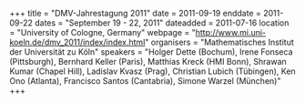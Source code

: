 +++
title = "DMV-Jahrestagung 2011"
date = 2011-09-19
enddate = 2011-09-22
dates = "September 19 - 22, 2011"
dateadded = 2011-07-16
location = "University of Cologne, Germany"
webpage = "http://www.mi.uni-koeln.de/dmv_2011/index/index.html"
organisers = "Mathematisches Institut der Universität zu Köln"
speakers = "Holger Dette (Bochum), Irene Fonseca (Pittsburgh), Bernhard Keller (Paris), Matthias Kreck (HMI Bonn), Shrawan Kumar (Chapel Hill), Ladislav Kvasz (Prag),  Christian Lubich (Tübingen), Ken Ono (Atlanta), Francisco Santos (Cantabria), Simone Warzel (München)"
+++
